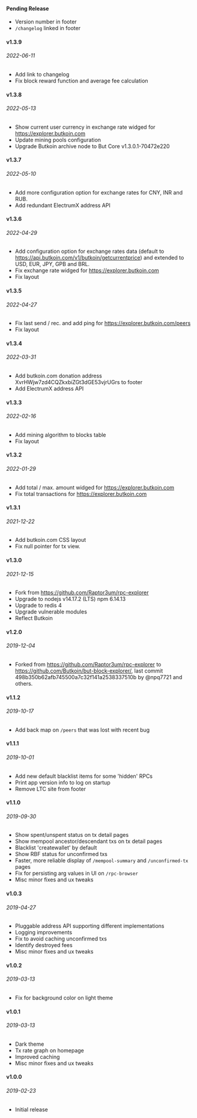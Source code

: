 #### Pending Release

* Version number in footer
* `/changelog` linked in footer

#### v1.3.9
###### 2022-06-11

* Add link to changelog
* Fix block reward function and average fee calculation

#### v1.3.8
###### 2022-05-13

* Show current user currency in exchange rate widged for https://explorer.butkoin.com
* Update mining pools configuration
* Upgrade Butkoin archive node to But Core v1.3.0.1-70472e220

#### v1.3.7
###### 2022-05-10

* Add more configuration option for exchange rates for CNY, INR and RUB.
* Add redundant ElectrumX address API

#### v1.3.6
###### 2022-04-29

* Add configuration option for exchange rates data (default to https://api.butkoin.com/v1/butkoin/getcurrentprice) and extended to USD, EUR, JPY, GPB and BRL.
* Fix exchange rate widged for https://explorer.butkoin.com
* Fix layout

#### v1.3.5
###### 2022-04-27

* Fix last send / rec. and add ping for https://explorer.butkoin.com/peers 
* Fix layout

#### v1.3.4
###### 2022-03-31

* Add butkoin.com donation address XvrHWjw7zd4CQZkxbiZGt3dGE53vjrUGrs to footer
* Add ElectrumX address API

#### v1.3.3
###### 2022-02-16

* Add mining algorithm to blocks table
* Fix layout

#### v1.3.2
###### 2022-01-29

* Add total / max. amount widged for https://explorer.butkoin.com
* Fix total transactions for https://explorer.butkoin.com

#### v1.3.1
###### 2021-12-22

* Add butkoin.com CSS layout
* Fix null pointer for tx view.

#### v1.3.0
###### 2021-12-15

* Fork from https://github.com/Raptor3um/rpc-explorer
* Upgrade to nodejs v14.17.2 (LTS) npm 6.14.13
* Upgrade to redis 4
* Upgrade vulnerable modules
* Reflect Butkoin

#### v1.2.0
###### 2019-12-04

* Forked from https://github.com/Raptor3um/rpc-explorer to https://github.com/Butkoin/but-block-explorer/, last commit 498b350b62afb745500a7c32f141a2538337510b by @npq7721 and others.

#### v1.1.2 
###### 2019-10-17

* Add back map on `/peers` that was lost with recent bug

#### v1.1.1
###### 2019-10-01

* Add new default blacklist items for some 'hidden' RPCs
* Print app version info to log on startup
* Remove LTC site from footer

#### v1.1.0
###### 2019-09-30

* Show spent/unspent status on tx detail pages
* Show mempool ancestor/descendant txs on tx detail pages
* Blacklist 'createwallet' by default
* Show RBF status for unconfirmed txs
* Faster, more reliable display of `/mempool-summary` and `/unconfirmed-tx` pages
* Fix for persisting arg values in UI on `/rpc-browser`
* Misc minor fixes and ux tweaks

#### v1.0.3
###### 2019-04-27

* Pluggable address API supporting different implementations
* Logging improvements
* Fix to avoid caching unconfirmed txs
* Identify destroyed fees
* Misc minor fixes and ux tweaks

#### v1.0.2
###### 2019-03-13

* Fix for background color on light theme

#### v1.0.1
###### 2019-03-13

* Dark theme
* Tx rate graph on homepage
* Improved caching
* Misc minor fixes and ux tweaks

#### v1.0.0
###### 2019-02-23

* Initial release